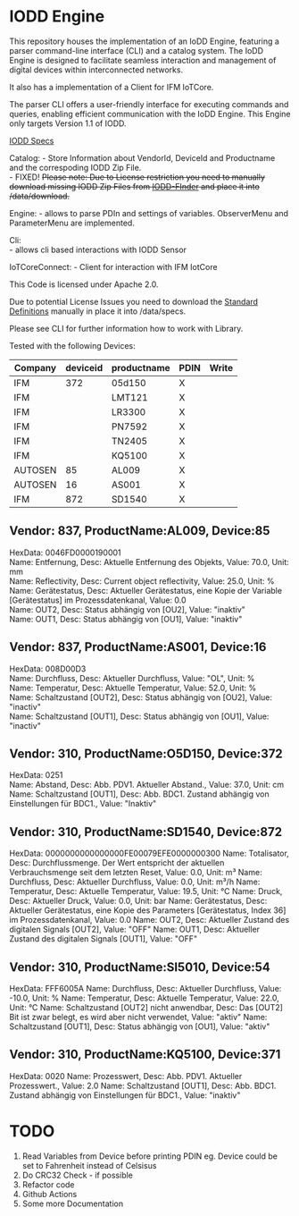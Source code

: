 # IODD Engine 

This repository houses the implementation of an IoDD Engine, featuring a parser command-line interface (CLI) and a catalog system. The IoDD Engine is designed to facilitate seamless interaction and management of digital devices within interconnected networks. 

It also has a implementation of a Client for IFM IoTCore.

The parser CLI offers a user-friendly interface for executing commands and queries, enabling efficient communication with the IoDD Engine.
This Engine only targets Version 1.1 of IODD.

[IODD Specs](https://io-link.com/share/Downloads/Spec-IODD/IO-Device-Desc-Spec_10012_V113_Feb24.zip)


Catalog:
    - Store Information about VendorId, DeviceId and Productname and the correspoding IODD Zip File.    
    - FIXED! <del>Please note: Due to License restriction you need to manually download missing IODD Zip Files from [IODD-FInder](https://ioddfinder.io-link.com/) and place it into /data/download.</del>

Engine:
    - allows to parse PDIn and settings of variables. ObserverMenu and ParameterMenu are implemented.

Cli:    
    - allows cli based interactions with IODD Sensor

IoTCoreConnect: 
    - Client for interaction with IFM IotCore


This Code is licensed under Apache 2.0.

Due to potential License Issues you need to download the [Standard Definitions](https://io-link.com/share/Downloads/Spec-IODD/IO-Device-Desc-Spec_10012_V113_Feb24.zip) manually in place it into /data/specs.

Please see CLI for further information how to work with Library.

Tested with the following  Devices:


| Company  | deviceid   |  productname  | PDIN  | Write  |
|----------|------------|---------------|-------|--------|
|   IFM    |    372     |  05d150       |   X   |        |
|   IFM    |            |  LMT121       |   X   |        |
|   IFM    |            |  LR3300       |   X   |        |
|   IFM    |            |  PN7592       |   X   |        |
|   IFM    |            |  TN2405       |   X   |        |
|   IFM    |            |      KQ5100   |   X   |        |
|   AUTOSEN|    85      |      AL009    |   X   |        |
|   AUTOSEN|    16      |      AS001    |   X   |        |
|  IFM     |  872       |     SD1540    |   X   |        |


## Vendor: 837, ProductName:AL009, Device:85
HexData: 0046FD0000190001   
Name: Entfernung, Desc: Aktuelle Entfernung des Objekts, Value: 70.0, Unit: mm   
Name: Reflectivity, Desc: Current object reflectivity, Value: 25.0, Unit: %   
Name: Gerätestatus, Desc: Aktueller Gerätestatus, eine Kopie der Variable [Gerätestatus] im Prozessdatenkanal, Value: 0.0   
Name: OUT2, Desc: Status abhängig von [OU2], Value: "inaktiv"  
Name: OUT1, Desc: Status abhängig von [OU1], Value: "inaktiv"   

## Vendor: 837, ProductName:AS001, Device:16
HexData: 008D00D3    
Name: Durchfluss, Desc: Aktueller Durchfluss, Value: "OL", Unit: %    
Name: Temperatur, Desc: Aktuelle Temperatur, Value: 52.0, Unit: %   
Name: Schaltzustand [OUT2], Desc: Status abhängig von [OU2], Value: "inactiv"   
Name: Schaltzustand [OUT1], Desc: Status abhängig von [OU1], Value: "inactiv"   

## Vendor: 310, ProductName:O5D150, Device:372
HexData: 0251    
Name: Abstand, Desc: Abb. PDV1. Aktueller Abstand., Value: 37.0, Unit: cm    
Name: Schaltzustand [OUT1], Desc: Abb. BDC1. Zustand abhängig von Einstellungen für BDC1., Value: "Inaktiv"   

## Vendor: 310, ProductName:SD1540, Device:872
HexData: 0000000000000000FE00079EFE0000000300
Name: Totalisator, Desc: Durchflussmenge. Der Wert entspricht der aktuellen Verbrauchsmenge seit dem letzten Reset, Value: 0.0, Unit: m³
Name: Durchfluss, Desc: Aktueller Durchfluss, Value: 0.0, Unit: m³/h
Name: Temperatur, Desc: Aktuelle Temperatur, Value: 19.5, Unit: °C
Name: Druck, Desc: Aktueller Druck, Value: 0.0, Unit: bar
Name: Gerätestatus, Desc: Aktueller Gerätestatus, eine Kopie des Parameters [Gerätestatus, Index 36] im Prozessdatenkanal, Value: 0.0
Name: OUT2, Desc: Aktueller Zustand des digitalen Signals [OUT2], Value: "OFF"
Name: OUT1, Desc: Aktueller Zustand des digitalen Signals [OUT1], Value: "OFF"


## Vendor: 310, ProductName:SI5010, Device:54
HexData: FFF6005A
Name: Durchfluss, Desc: Aktueller Durchfluss, Value: -10.0, Unit: %
Name: Temperatur, Desc: Aktuelle Temperatur, Value: 22.0, Unit: °C
Name: Schaltzustand [OUT2] nicht anwendbar, Desc: Das [OUT2] Bit ist zwar belegt, es wird aber nicht verwendet, Value: "aktiv"
Name: Schaltzustand [OUT1], Desc: Status abhängig von [OU1], Value: "aktiv"

## Vendor: 310, ProductName:KQ5100, Device:371
HexData: 0020
Name: Prozesswert, Desc: Abb. PDV1. Aktueller Prozesswert., Value: 2.0
Name: Schaltzustand [OUT1], Desc: Abb. BDC1. Zustand abhängig von Einstellungen für BDC1., Value: "inaktiv"



# TODO
1) Read Variables from Device before printing PDIN eg. Device could be set to Fahrenheit instead of Celsisus
2) Do CRC32 Check - if possible
3) Refactor code 
4) Github Actions
5) Some more Documentation